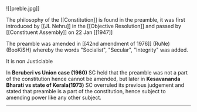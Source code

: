 
![[preble.jpg]]

The philosophy of the [[Constitution]] is found in the preamble, it was first introduced by [[JL Nehru]] in the [[Objective Resolution]] and passed by [[Constituent Assembly]] on 22 Jan [[1947]]

The preamble was amended in [[42nd amendment of 1976]] (RuNe)(BooKiSH) whereby the words "Socialist", "Secular", "Integrity" was added.

It is non Justiciable

In **Beruberi vs Union case (1960)** SC held that the preamble was not a part of the constitution hence cannot be amended, but later in **Kesavananda Bharati vs state of Kerala(1973)** SC overruled its previous judgement and stated that preamble is a part of the constitution, hence subject to amending power like any other subject.



****
